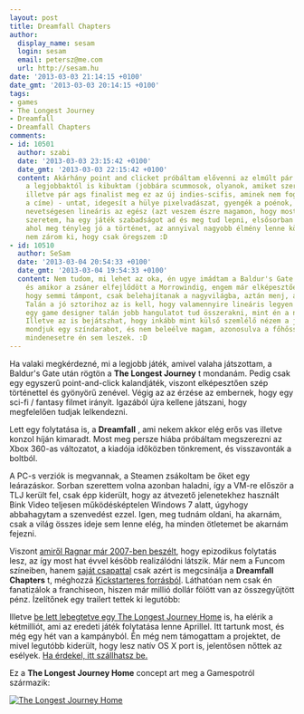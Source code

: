 ```yaml
---
layout: post
title: Dreamfall Chapters
author:
  display_name: sesam
  login: sesam
  email: petersz@me.com
  url: http://sesam.hu
date: '2013-03-03 21:14:15 +0100'
date_gmt: '2013-03-03 20:14:15 +0100'
tags:
- games
- The Longest Journey
- Dreamfall
- Dreamfall Chapters
comments:
- id: 10501
  author: szabi
  date: '2013-03-03 23:15:42 +0100'
  date_gmt: '2013-03-03 22:15:42 +0100'
  content: Akárhány point and clicket próbáltam elővenni az elmúlt pár évben, még
    a legjobbaktól is kibuktam (jobbára scummosok, olyanok, amiket szerettem régen,
    illetve pár ags finalist meg ez az új indies-scifis, aminek nem fog eszembe jutni
    a címe) - untat, idegesít a hülye pixelvadászat, gyengék a poénok, hülyék a puzzle-ök
    nevetségesen lineáris az egész (azt veszem észre magamon, hogy mostanában azt
    szeretem, ha egy játék szabadságot ad és meg tud lepni, elsősorban narratívában),
    ahol meg tényleg jó a történet, az annyival nagyobb élmény lenne könyvben - de
    nem zárom ki, hogy csak öregszem :D
- id: 10510
  author: SeSam
  date: '2013-03-04 20:54:33 +0100'
  date_gmt: '2013-03-04 19:54:33 +0100'
  content: Nem tudom, mi lehet az oka, én ugye imádtam a Baldur's Gate sorozatot,
    és amikor a zsáner elfejlődött a Morrowindig, engem már elképesztően idegesített,
    hogy semmi támpont, csak belehajítanak a nagyvilágba, aztán menj, amerre akarsz.
    Talán a jó sztorihoz az is kell, hogy valamennyire lineáris legyen a menet, illetve
    egy game designer talán jobb hangulatot tud összerakni, mint én a nagy szabadságommal.
    Illetve az is bejátszhat, hogy inkább mint külső szemlélő nézem a játékokat, ahogy
    mondjuk egy színdarabot, és nem beleélve magam, azonosulva a főhőssel. Fiatalabb
    mindenesetre én sem leszek. :D
---
```


Ha valaki megkérdezné, mi a legjobb játék, amivel valaha játszottam, a Baldur's Gate után rögtön a **The Longest Journey** t mondanám. Pedig csak egy egyszerű point-and-click kalandjáték, viszont elképesztően szép történettel és gyönyörű zenével. Végig az az érzése az embernek, hogy egy sci-fi / fantasy filmet irányít. Igazából újra kellene játszani, hogy megfelelően tudjak lelkendezni.

Lett egy folytatása is, a **Dreamfall** , ami nekem akkor elég erős vas illetve konzol híján kimaradt. Most meg persze hiába próbáltam megszerezni az Xbox 360-as változatot, a kiadója időközben tönkrement, és visszavonták a boltból.

A PC-s verziók is megvannak, a Steamen zsákoltam be őket egy leárazáskor. Sorban szerettem volna azonban haladni, így a VM-re először a TLJ került fel, csak épp kiderült, hogy az átvezető jelenetekhez használt Bink Video teljesen működésképtelen Windows 7 alatt, úgyhogy abbahagytam a szenvedést ezzel. Igen, meg tudnám oldani, ha akarnám, csak a világ összes ideje sem lenne elég, ha minden ötletemet be akarnám fejezni.

Viszont [amiről Ragnar már 2007-ben beszélt](http://sesam.hu/2007/03/05/dreamfall-chapters), hogy epizodikus folytatás lesz, az így most hat évvel később realizálódni látszik. Már nem a Funcom színeiben, hanem [saját csapattal](http://redthreadgames.com) csak azért is megcsinálja a **Dreamfall Chapters** t, méghozzá [Kickstarteres forrásból](http://www.kickstarter.com/projects/redthread/dreamfall-chapters-the-longest-journey). Láthatóan nem csak én fanatizálok a franchiseon, hiszen már millió dollár fölött van az összegyűjtött pénz. Ízelítőnek egy trailert tettek ki legutóbb:

Illetve [be lett lebegtetve egy The Longest Journey Home](http://www.gamespot.com/features/taking-the-longest-journey-home-6404653) is, ha elérik a kétmilliót, ami az eredeti játék folytatása lenne Aprillel. Itt tartunk most, és még egy hét van a kampányból. Én még nem támogattam a projektet, de mivel legutóbb kiderült, hogy lesz natív OS X port is, jelentősen nőttek az esélyek. [Ha érdekel, itt szállhatsz be.](http://www.kickstarter.com/projects/redthread/dreamfall-chapters-the-longest-journey)

Ez a **The Longest Journey Home** concept art meg a Gamespotról származik:

[![The Longest Journey Home](http://sesam.hu/wp-content/uploads/2013/03/The-Longest-Journey-Home_50329_640screen.jpg)](http://www.gamespot.com/features/taking-the-longest-journey-home-6404653)
